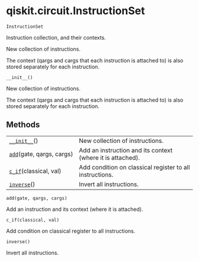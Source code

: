<span id="qiskit-circuit-instructionset" />

# qiskit.circuit.InstructionSet

<span id="undefined" />

`InstructionSet`

Instruction collection, and their contexts.

New collection of instructions.

The context (qargs and cargs that each instruction is attached to) is also stored separately for each instruction.

<span id="undefined" />

`__init__()`

New collection of instructions.

The context (qargs and cargs that each instruction is attached to) is also stored separately for each instruction.

## Methods

|                                                                                                     |                                                            |
| --------------------------------------------------------------------------------------------------- | ---------------------------------------------------------- |
| [`__init__`](#qiskit.circuit.InstructionSet.__init__ "qiskit.circuit.InstructionSet.__init__")()    | New collection of instructions.                            |
| [`add`](#qiskit.circuit.InstructionSet.add "qiskit.circuit.InstructionSet.add")(gate, qargs, cargs) | Add an instruction and its context (where it is attached). |
| [`c_if`](#qiskit.circuit.InstructionSet.c_if "qiskit.circuit.InstructionSet.c_if")(classical, val)  | Add condition on classical register to all instructions.   |
| [`inverse`](#qiskit.circuit.InstructionSet.inverse "qiskit.circuit.InstructionSet.inverse")()       | Invert all instructions.                                   |

<span id="undefined" />

`add(gate, qargs, cargs)`

Add an instruction and its context (where it is attached).

<span id="undefined" />

`c_if(classical, val)`

Add condition on classical register to all instructions.

<span id="undefined" />

`inverse()`

Invert all instructions.
